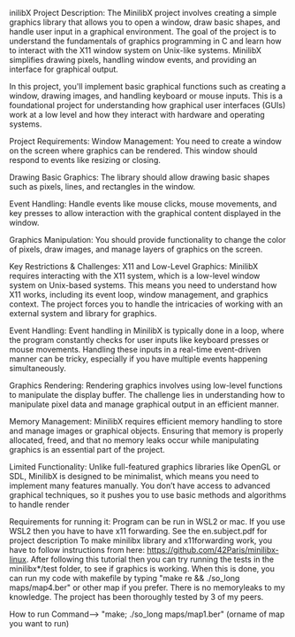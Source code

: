 inilibX Project
Description:
The MinilibX project involves creating a simple graphics library that allows you to open a window, draw basic shapes, and handle user input in a graphical environment. The goal of the project is to understand the fundamentals of graphics programming in C and learn how to interact with the X11 window system on Unix-like systems. MinilibX simplifies drawing pixels, handling window events, and providing an interface for graphical output.

In this project, you'll implement basic graphical functions such as creating a window, drawing images, and handling keyboard or mouse inputs. This is a foundational project for understanding how graphical user interfaces (GUIs) work at a low level and how they interact with hardware and operating systems.

Project Requirements:
Window Management:
You need to create a window on the screen where graphics can be rendered. This window should respond to events like resizing or closing.

Drawing Basic Graphics:
The library should allow drawing basic shapes such as pixels, lines, and rectangles in the window.

Event Handling:
Handle events like mouse clicks, mouse movements, and key presses to allow interaction with the graphical content displayed in the window.

Graphics Manipulation:
You should provide functionality to change the color of pixels, draw images, and manage layers of graphics on the screen.

Key Restrictions & Challenges:
X11 and Low-Level Graphics:
MinilibX requires interacting with the X11 system, which is a low-level window system on Unix-based systems. This means you need to understand how X11 works, including its event loop, window management, and graphics context. The project forces you to handle the intricacies of working with an external system and library for graphics.

Event Handling:
Event handling in MinilibX is typically done in a loop, where the program constantly checks for user inputs like keyboard presses or mouse movements. Handling these inputs in a real-time event-driven manner can be tricky, especially if you have multiple events happening simultaneously.

Graphics Rendering:
Rendering graphics involves using low-level functions to manipulate the display buffer. The challenge lies in understanding how to manipulate pixel data and manage graphical output in an efficient manner.

Memory Management:
MinilibX requires efficient memory handling to store and manage images or graphical objects. Ensuring that memory is properly allocated, freed, and that no memory leaks occur while manipulating graphics is an essential part of the project.

Limited Functionality:
Unlike full-featured graphics libraries like OpenGL or SDL, MinilibX is designed to be minimalist, which means you need to implement many features manually. You don’t have access to advanced graphical techniques, so it pushes you to use basic methods and algorithms to handle render



Requirements for running it:
Program can be run in WSL2 or mac. If you use WSL2 then you have to have x11 forwarding.
See the en.subject.pdf for project description
To make minilibx library and x11forwarding work, you have to follow instructions from here: https://github.com/42Paris/minilibx-linux.
After following this tutorial then you can try running the tests in the minilibx*/test folder, to see if graphics is working.
When this is done, you can run my code with makefile by typing "make re && ./so_long maps/map4.ber" or other map if you prefer.
There is no memoryleaks to my knowledge. The project has been thoroughly tested by 3 of my peers.

How to run
Command--> "make; ./so_long maps/map1.ber" (orname of map you want to run)
